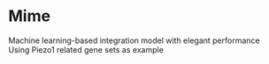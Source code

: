 # Mime
 Machine learning-based integration model with elegant performance  
 Using Piezo1 related gene sets as example
